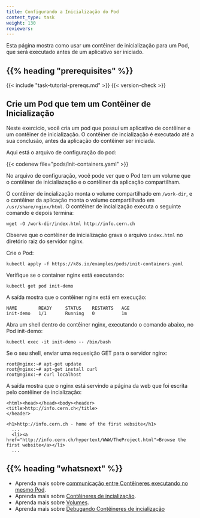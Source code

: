 ```yaml
---
title: Configurando a Inicialização do Pod
content_type: task
weight: 130
reviewers:
---
```


<!-- overview -->
Esta página mostra como usar um contêiner de inicialização para um Pod, que será executado antes de um 
aplicativo ser iniciado.


## {{% heading "prerequisites" %}}


{{< include "task-tutorial-prereqs.md" >}} {{< version-check >}}



<!-- steps -->

## Crie um Pod que tem um Contêiner de Inicialização

Neste exercício, você cria um pod que possui um aplicativo de contêiner e um
contêiner de inicialização. O contêiner de incialização é executado até a sua conclusão, antes da aplicação
do contêiner ser iniciada.

Aqui está o arquivo de configuração do pod:

{{< codenew file="pods/init-containers.yaml" >}}

No arquivo de configuração, você pode ver que o Pod tem um volume 
que o contêiner de inicialiazação e o contêiner da aplicação compartilham.

O contêiner de incialização monta o volume compartilhado em `/work-dir`, e o contêiner 
da aplicação monta o volume compartilhado em `/usr/share/nginx/html`. 
O contêiner de incialização executa o seguinte comando e depois termina:

    wget -O /work-dir/index.html http://info.cern.ch

Observe que o contêiner de inicialização grava o arquivo `index.html` no diretório raiz
do servidor nginx.

Crie o Pod:

    kubectl apply -f https://k8s.io/examples/pods/init-containers.yaml

Verifique se o container nginx está executando:

    kubectl get pod init-demo

A saída mostra que o contêiner nginx está em execução:

    NAME        READY     STATUS    RESTARTS   AGE
    init-demo   1/1       Running   0          1m

 Abra um shell dentro do contêiner nginx, executando o comando abaixo, no Pod init-demo:

    kubectl exec -it init-demo -- /bin/bash

Se o seu shell, enviar uma requesição GET para o servidor nginx:

    root@nginx:~# apt-get update
    root@nginx:~# apt-get install curl
    root@nginx:~# curl localhost

A saída mostra que o nginx está servindo a página da web que foi escrita pelo contêiner de incialização:

    <html><head></head><body><header>
    <title>http://info.cern.ch</title>
    </header>

    <h1>http://info.cern.ch - home of the first website</h1>
      ...
      <li><a href="http://info.cern.ch/hypertext/WWW/TheProject.html">Browse the first website</a></li>
      ...



## {{% heading "whatsnext" %}}


* Aprenda mais sobre [communicação entre Contêineres executando no mesmo Pod](/docs/tasks/access-application-cluster/communicate-containers-same-pod-shared-volume/).
* Aprenda mais sobre [Contêineres de incialização](/docs/concepts/workloads/pods/init-containers/).
* Aprenda mais sobre [Volumes](/docs/concepts/storage/volumes/).
* Aprenda mais sobre [Debugando Contêineres de incialização](/docs/tasks/debug/debug-application/debug-init-containers/)



